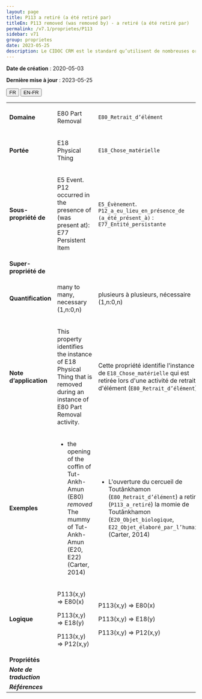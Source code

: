 ```yaml
---
layout: page
title: P113 a retiré (a été retiré par)
titleEn: P113 removed (was removed by) - a retiré (a été retiré par)
permalink: /v7.1/proprietes/P113
sidebar: v71
group: proprietes
date: 2023-05-25
description: Le CIDOC CRM est le standard qu’utilisent de nombreuses organisations pour l’échange et l’intégration de jeux de données et de spécifications patrimoniales. Il est développé et maintenu à jour exclusivement en anglais par le CRM SIG, un sous-groupe du Conseil international des musées (ICOM). Ceci est une traduction officielle en français développée par la Traduction en français du CIDOC CRM, une initiative qui offre une version française à jour et accessible ouvertement et gratuitement du standard CIDOC CRM et en démocratise l'usage dans la communauté patrimoniale francophone. ------------ The CIDOC CRM is the standard used by many heritage organizations for the exchange and integration of museum collection datasets and specifications. It is developed and maintained exclusively in English by the CRM SIG, a subgroup of the International Council of Museums (ICOM). This is an official translation developed by the Traduction en français du CIDOC CRM, an initiative offering an open, up-to-date, and free French version of the CIDOC CRM standard, and democratizing its use in the francophone heritage community.
---
```


**Date de création** : 2020-05-03

**Dernière mise à jour** : 2023-05-25

<div class="lang-buttons">
 <button id="fr" class="activate">FR</button>
 <button id="en-fr">EN-FR</button>
</div>

<table>
<tbody>
<tr>
<td><strong>Domaine</strong></td>
<td class="en">
<p>E80 Part Removal</p>
</td>
<td>
<p><code class="language-plaintext highlighter-rouge">E80_Retrait_d’élément</code></p>
</td>
</tr>
<tr>
<td><strong>Portée</strong></td>
<td class="en">
<p>E18 Physical Thing</p>
</td>
<td>
<p><code class="language-plaintext highlighter-rouge">E18_Chose_matérielle</code></p>
</td>
</tr>
<tr>
<td><strong>Sous-propriété de</strong></td>
<td class="en">
<p>E5 Event. P12 occurred in the presence of (was present at): E77 Persistent Item</p>
</td>
<td>
<p><code class="language-plaintext highlighter-rouge">E5_Évènement</code>. <code class="language-plaintext highlighter-rouge">P12_a_eu_lieu_en_présence_de (a_été_présent_à)</code> : <code class="language-plaintext highlighter-rouge">E77_Entité_persistante</code></p>
</td>
</tr>
<tr>
<td><strong>Super-propriété de</strong></td>
<td class="en">
</td>
<td>
</td>
</tr>
<tr>
<td><strong>Quantification</strong></td>
<td class="en">
<p>many to many, necessary (1,n:0,n) </p>
</td>
<td>
<p>plusieurs à plusieurs, nécessaire (1,n:0,n)</p>
</td>
</tr>
<tr>
<td><strong>Note d’application</strong></td>
<td class="en">
<p>This property identifies the instance of E18 Physical Thing that is removed during an instance of E80 Part Removal activity.</p>
</td>
<td>
<p>Cette propriété identifie l'instance de <code class="language-plaintext highlighter-rouge">E18_Chose_matérielle</code> qui est retirée lors d'une activité de retrait d'élément (<code class="language-plaintext highlighter-rouge">E80_Retrait_d’élément</code>). </p>
</td>
</tr>
<tr>
<td><strong>Exemples</strong></td>
<td class="en">
<ul>
<li><p>the opening of the coffin of Tut-Ankh-Amun (E80) <em>removed </em>The mummy of Tut-Ankh-Amun (E20, E22) (Carter, 2014)</p>
</li>
</ul>
</td>
<td>
<ul>
<li><p>L'ouverture du cercueil de Toutânkhamon (<code class="language-plaintext highlighter-rouge">E80_Retrait_d’élément</code>) a retiré (<code class="language-plaintext highlighter-rouge">P113_a_retiré</code>) la momie de Toutânkhamon (<code class="language-plaintext highlighter-rouge">E20_Objet_biologique</code>, <code class="language-plaintext highlighter-rouge">E22_Objet_élaboré_par_l’humain</code>) (Carter, 2014)</p>
</li>
</ul>
</td>
</tr>
<tr>
<td><strong>Logique</strong></td>
<td class="en">
<p>P113(x,y) ⇒ E80(x)</p>
<p>P113(x,y) ⇒ E18(y) </p>
<p>P113(x,y) ⇒ P12(x,y)</p>
</td>
<td>
<p>P113(x,y) ⇒ E80(x)</p>
<p>P113(x,y) ⇒ E18(y) </p>
<p>P113(x,y) ⇒ P12(x,y)</p>
</td>
</tr>
<tr>
<td><strong>Propriétés</strong></td>
<td class="en">
</td>
<td>
</td>
</tr>
<tr>
<td><strong><em>Note de traduction</em></strong></td>
<td colspan="2">
</td>
</tr>
<tr>
<td><strong><em>Références</em></strong></td>
<td colspan="2">
</td>
</tr>
</tbody>
</table>
